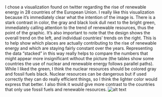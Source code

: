 I chose a visualization found on twitter regarding the rise of renewable energy in 28 countries of the European Union. I really like this visualization because it’s immediately clear what the intention of the image is. There is a stark contrast in color, the gray and black look dull next to the bright green, immediately calling attention to the trend of renewable resources, thus the point of the graphic. It’s also important to note that the design shows the overall trend on the left, and individual countries’ trends on the right. This is to help show which places are actually contributing to the rise of renewable energy and which are staying fairly constant over the years.
	Representing the data “stacked” in this way really helps to compare the numbers that might appear more insignificant without the picture (the tables show some countries the use of nuclear and renewable energy follows parallel paths). While I liked the green, I think the nuclear resources should be colored gray and fossil fuels black. Nuclear resources can be dangerous but if used correctly they can do really efficient things, so I think the lighter color would express that better. I also think it would give more contrast to the countries that only use fossil fuels and renewable resources.
![alt text](https://github.com/geacquista/reflections/blob/main/after.png?raw=true)

	
	
